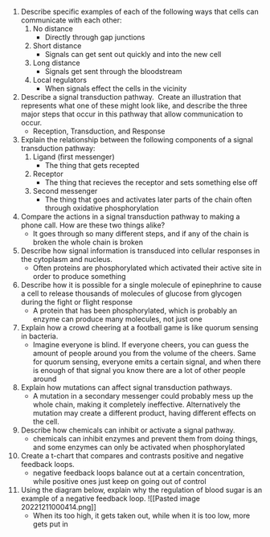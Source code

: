 1. Describe specific examples of each of the following ways that cells can communicate with each other:  
	1. No distance
		- Directly through gap junctions
	2. Short distance
		- Signals can get sent out quickly and into the new cell
	3. Long distance
		- Signals get sent through the bloodstream
	4. Local regulators
		- When signals effect the cells in the vicinity
2. Describe a signal transduction pathway.  Create an illustration that represents what one of these might look like, and describe the three major steps that occur in this pathway that allow communication to occur.
	- Reception, Transduction, and Response
3. Explain the relationship between the following components of a signal transduction pathway:  
	1. Ligand (first messenger)
		- The thing that gets recepted
	2. Receptor  
		- The thing that recieves the receptor and sets something else off
	3. Second messenger
		- The thing that goes and activates later parts of the chain often through oxidative phosphorylation
4. Compare the actions in a signal transduction pathway to making a phone call. How are these two things alike?
	- It goes through so many different steps, and if any of the chain is broken the whole chain is broken
5. Describe how signal information is transduced into cellular responses in the cytoplasm and nucleus.
	- Often proteins are phosphorylated which activated their active site in order to produce something
6. Describe how it is possible for a single molecule of epinephrine to cause a cell to release thousands of molecules of glucose from glycogen during the fight or flight response
	- A protein that has been phosphorylated, which is probably an enzyme can produce many molecules, not just one
7. Explain how a crowd cheering at a football game is like quorum sensing in bacteria.
	- Imagine everyone is blind. If everyone cheers, you can guess the amount of people around you from the volume of the cheers. Same for quorum sensing, everyone emits a certain signal, and when there is enough of that signal you know there are a lot of other people around
8. Explain how mutations can affect signal transduction pathways.
	- A mutation in a secondary messenger could probably mess up the whole chain, making it completely ineffective. Alternatively the mutation may create a different product, having different effects on the cell.
9. Describe how chemicals can inhibit or activate a signal pathway.
	- chemicals can inhibit enzymes and prevent them from doing things, and some enzymes can only be activated when phosphorylated
10. Create a t-chart that compares and contrasts positive and negative feedback loops.
	- negative feedback loops balance out at a certain concentration, while positive ones just keep on going out of control
11. Using the diagram below, explain why the regulation of blood sugar is an example of a negative feedback loop. ![[Pasted image 20221211000414.png]]
	- When its too high, it gets taken out, while when it is too low, more gets put in